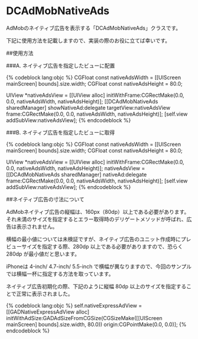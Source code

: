 DCAdMobNativeAds
============================

AdMobのネイティブ広告を表示する「DCAdMobNativeAds」クラスです。

下記に使用方法を記載しますので、実装の際のお役に立てば幸いです。

##使用方法

###A. ネイティブ広告を指定したビューに配置

{% codeblock lang:objc %}
CGFloat const nativeAdsWidth  = [[UIScreen mainScreen] bounds].size.width;
CGFloat const nativeAdsHeight = 80.0;

UIView *nativeAdsView = [[UIView alloc] initWithFrame:CGRectMake(0.0, 0.0, nativeAdsWidth, nativeAdsHeight)];
[[DCAdMobNativeAds sharedManager] showNativeAd:delegate targetView:nativeAdsView
                                         frame:CGRectMake(0.0, 0.0, nativeAdsWidth, nativeAdsHeight)];
[self.view addSubView:nativeAdsView];
{% endcodeblock %}

###B. ネイティブ広告を指定したビューに取得

{% codeblock lang:objc %}
CGFloat const nativeAdsWidth  = [[UIScreen mainScreen] bounds].size.width;
CGFloat const nativeAdsHeight = 80.0;

UIView *nativeAdsView = [[UIView alloc] initWithFrame:CGRectMake(0.0, 0.0, nativeAdsWidth, nativeAdsHeight)];
nativeAdsView = [[DCAdMobNativeAds sharedManager] nativeAd:delegate
                                         frame:CGRectMake(0.0, 0.0, nativeAdsWidth, nativeAdsHeight)];
[self.view addSubView:nativeAdsView];
{% endcodeblock %}

##ネイティブ広告の寸法について

AdMobネイティブ広告の縦幅は、160px（80dp）以上である必要があります。それ未満のサイズを指定するとエラー取得時のデリゲートメソッドが呼ばれ、広告は表示されません。

横幅の最小値については未検証ですが、ネイティブ広告のユニット作成時にプレビューサイズを指定する際、280dp 以上である必要がありますので、恐らく 280dp が最小値だと思います。

iPhoneは 4-inch/ 4.7-inch/ 5.5-inch で横幅が異なりますので、今回のサンプルでは横幅一杯に指定する方法を取っています。

ネイティブ広告初期化の際、下記のように縦幅 80dp 以上のサイズを指定することで正常に表示されました。

{% codeblock lang:objc %}
self.nativeExpressAdView = [[GADNativeExpressAdView alloc] initWithAdSize:GADAdSizeFromCGSize(CGSizeMake([[UIScreen mainScreen] bounds].size.width, 80.0))
                                                                       origin:CGPointMake(0.0, 0.0)];
{% endcodeblock %}
